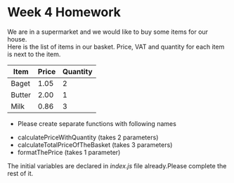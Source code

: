 # Week 4 Homework

We are in a supermarket and we would like to buy some items for our house.  
Here is the list of items in our basket. Price, VAT and quantity for each item is next to the item.

| Item | Price | Quantity
| --- | --- | ---
| Baget | 1.05 | 2
| Butter | 2.00 | 1
| Milk | 0.86 | 3
  
- Please create separate functions with following names
 * calculatePriceWithQuantity (takes 2 parameters)
 * calculateTotalPriceOfTheBasket (takes 3 parameters)
 * formatThePrice (takes 1 parameter)

The initial variables are declared in *index.js* file already.Please complete the rest of it.
